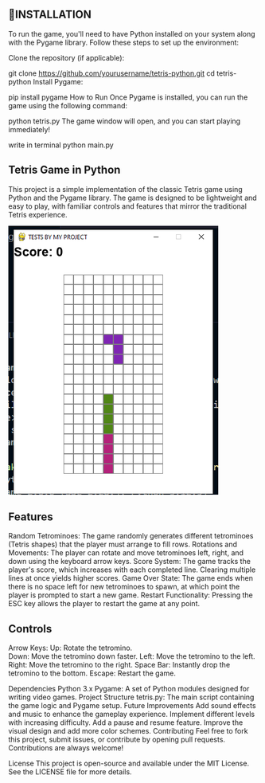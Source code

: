 ## 📝INSTALLATION

To run the game, you'll need to have Python installed on your system along with the Pygame library. Follow these steps to set up the environment:

Clone the repository (if applicable):

git clone https://github.com/yourusername/tetris-python.git
cd tetris-python
Install Pygame:


pip install pygame
How to Run
Once Pygame is installed, you can run the game using the following command:


python tetris.py
The game window will open, and you can start playing immediately!

write in terminal python main.py
 

## Tetris Game in Python
This project is a simple implementation of the classic Tetris game using Python and the Pygame library. The game is designed to be lightweight and easy to play, with familiar controls and features that mirror the traditional Tetris experience.




![Alt text](./assets/image.png)


## Features
Random Tetrominoes: The game randomly generates different tetrominoes (Tetris shapes) that the player must arrange to fill rows.
Rotations and Movements: The player can rotate and move tetrominoes left, right, and down using the keyboard arrow keys.
Score System: The game tracks the player's score, which increases with each completed line. Clearing multiple lines at once yields higher scores.
Game Over State: The game ends when there is no space left for new tetrominoes to spawn, at which point the player is prompted to start a new game.
Restart Functionality: Pressing the ESC key allows the player to restart the game at any point.


## Controls
Arrow Keys:
Up: Rotate the tetromino.<br/>
Down: Move the tetromino down faster.
Left: Move the tetromino to the left.
Right: Move the tetromino to the right.
Space Bar: Instantly drop the tetromino to the bottom.
Escape: Restart the game.


Dependencies
Python 3.x
Pygame: A set of Python modules designed for writing video games.
Project Structure
tetris.py: The main script containing the game logic and Pygame setup.
Future Improvements
Add sound effects and music to enhance the gameplay experience.
Implement different levels with increasing difficulty.
Add a pause and resume feature.
Improve the visual design and add more color schemes.
Contributing
Feel free to fork this project, submit issues, or contribute by opening pull requests. Contributions are always welcome!

License
This project is open-source and available under the MIT License. See the LICENSE file for more details.

